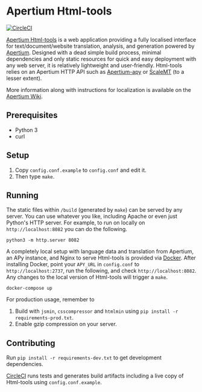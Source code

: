 Apertium Html-tools
====================

[![CircleCI](https://circleci.com/gh/apertium/apertium-html-tools.svg?style=svg)](https://circleci.com/gh/apertium/apertium-html-tools)

[Apertium Html-tools][1] is a web application providing a fully localised
interface for text/document/website translation, analysis, and generation
powered by [Apertium][2]. Designed with a dead simple build process, minimal
dependencies and only static resources for quick and easy deployment with
any web server, it is relatively lightweight and user-friendly. Html-tools
relies on an Apertium HTTP API such as [Apertium-apy][3] or [ScaleMT][4]
(to a lesser extent).

More information along with instructions for localization is available on the
[Apertium Wiki][5].

Prerequisites
-------------

* Python 3
* curl

Setup
-----

1. Copy `config.conf.example` to `config.conf` and edit it.
1. Then type `make`.

Running
-------

The static files within `/build` (generated by `make`) can be served by any
server. You can use whatever you like, including Apache or even just Python's
HTTP server. For example, to run on locally on `http://localhost:8082` you
can do the following.

    python3 -m http.server 8082

A completely local setup with language data and translation from Apertium,
an APy instance, and Nginx to serve Html-tools is provided via [Docker][6].
After installing Docker, point your `APY_URL` in `config.conf` to
`http://localhost:2737`, run the following, and check `http://localhost:8082`.
Any changes to the local version of Html-tools will trigger a `make`.

    docker-compose up

For production usage, remember to

1. Build with `jsmin`, `csscompressor` and `htmlmin` using
   `pip install -r requirements-prod.txt`.
1. Enable gzip compression on your server.

Contributing
------------

Run `pip install -r requirements-dev.txt` to get development dependencies.

[CircleCI][7] runs tests and generates build artifacts including
a live copy of Html-tools using `config.conf.example`.

[1]: https://wiki.apertium.org/wiki/Apertium-html-tools
[2]: https://apertium.org
[3]: https://wiki.apertium.org/wiki/Apertium-apy
[4]: https://wiki.apertium.org/wiki/ScaleMT
[5]: https://wiki.apertium.org/wiki/Apertium-html-tools
[6]: https://www.docker.com/
[7]: https://circleci.com/
